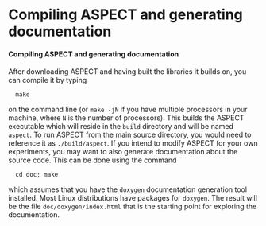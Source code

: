 
# Compiling ASPECT and generating documentation

#### Compiling ASPECT and generating documentation

After downloading ASPECT and having built the
libraries it builds on, you can compile it by typing

      make

on the command line (or `make -jN` if you have multiple processors in your
machine, where `N` is the number of processors). This builds the
ASPECT executable which will reside in the `build`
directory and will be named `aspect`. To run
ASPECT from the main source directory, you would need
to reference it as `./build/aspect`. If you intend to modify
ASPECT for your own experiments, you may want to also
generate documentation about the source code. This can be done using the
command

      cd doc; make

which assumes that you have the `doxygen` documentation generation tool
installed. Most Linux distributions have packages for `doxygen`. The result
will be the file `doc/doxygen/index.html` that is the starting point for
exploring the documentation.
